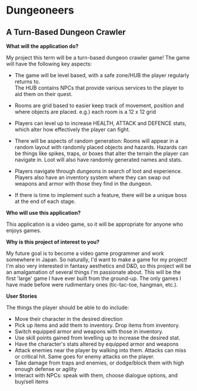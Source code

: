 # Dungeoneers

## A Turn-Based Dungeon Crawler

**What will the application do?**

My project this term will be a turn-based dungeon crawler game! The game will have
the following key aspects: 

- The game will be level based, with a safe zone/HUB the player regularly returns to.  
The HUB contains NPCs that provide various services to the player to aid them on their quest.


- Rooms are grid based to easier keep track of movement, position and where objects are placed.
e.g.) each room is a 12 x 12 grid

- Players can level up to increase HEALTH, ATTACK and DEFENCE stats, which alter how effectively
the player can fight.


- There will be aspects of random generation: Rooms will appear in a random layout with
randomly placed objects and hazards. 
Hazards can be things like spikes, traps, or boxes that alter the terrain the player can navigate in.
Loot will also have randomly generated names and stats.

- Players navigate through dungeons in search of loot and experience. Players also have an inventory
system where they can swap out weapons and armor with those they find in the dungeon.

- If there is time to implement such a feature, 
there will be a unique boss at the end of each stage. 

**Who will use this application?**

This application is a video game, so it will be appropriate for anyone who enjoys games.

**Why is this project of interest to you?**

My future goal is to become a video game programmer and work somewhere in Japan.
So naturally, I'd want to make a game for my project! I'm also very interested in fantasy
aesthetics and D&D, so this project will be an amalgamation of several things I'm passionate about.
This will be the first 'large' game I have ever built from the ground-up. The only games
I have made before were rudimentary ones (tic-tac-toe, hangman, etc.). 

**User Stories**

The things the player should be able to do include:

- Move their character in the desired direction 
- Pick up items and add them to inventory. Drop items from inventory.
- Switch equipped armor and weapons with those in inventory. 
- Use skill points gained from levelling up to increase the desired stat.
- Have the character's stats altered by equipped armor and weapons
- Attack enemies near the player by walking into them. Attacks can miss or critical hit.
Same goes for enemy attacks on the player.
- Take damage from traps and enemies, or dodge/block them with high enough defense or agility
- Interact with NPCs: speak with them, choose dialogue options, and buy/sell items